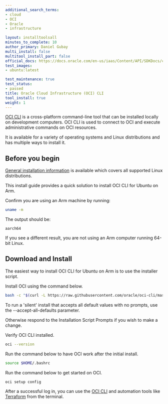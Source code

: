 ```yaml
---
additional_search_terms:
- cloud
- OCI
- Oracle 
- infrastructure

layout: installtoolsall
minutes_to_complete: 10
author_primary: Daniel Gubay
multi_install: false
multitool_install_part: false
official_docs: https://docs.oracle.com/en-us/iaas/Content/API/SDKDocs/cliinstall.htm
test_images:
- ubuntu:latest

test_maintenance: true
test_status:
- passed
title: Oracle Cloud Infrastructure (OCI) CLI
tool_install: true
weight: 1
---
```


[OCI CLI](https://docs.oracle.com/en-us/iaas/Content/API/SDKDocs/cliinstall.htm) is a cross-platform command-line tool that can be installed locally on development computers. OCI CLI is used to connect to OCI and execute administrative commands on OCI resources. 

It is available for a variety of operating systems and Linux distributions and has multiple ways to install it. 

## Before you begin

[General installation information](https://docs.oracle.com/en-us/iaas/Content/API/SDKDocs/cliinstall.htm#InstallingCLI__linux_and_unix) is available which covers all supported Linux distributions. 
 
This install guide provides a quick solution to install OCI CLI for Ubuntu on Arm.

Confirm you are using an Arm machine by running:

```bash
uname -m
```

The output should be:

```output
aarch64
```

If you see a different result, you are not using an Arm computer running 64-bit Linux.

## Download and Install

The easiest way to install OCI CLI for Ubuntu on Arm is to use the installer script. 

Install OCI using the command below. 

```bash { target="ubuntu:latest" }
bash -c "$(curl -L https://raw.githubusercontent.com/oracle/oci-cli/master/scripts/install/install.sh)"
```
To run a 'silent' install that accepts all default values with no prompts, use the --accept-all-defaults parameter.

Otherwise respond to the Installation Script Prompts if you wish to make a change.
 


Verify OCI CLI installed. 

```bash { target="ubuntu:latest" }
oci --version
```

 Run the command below to have OCI work after the initial install.

```bash { target="ubuntu:latest" }
source $HOME/.bashrc
```


Run the command below to get started on OCI.
```bash { target="ubuntu:latest" }
oci setup config
```

After a successful log in, you can use the [OCI CLI](../oci-cli) and automation tools like [Terraform](../terraform) from the terminal.
